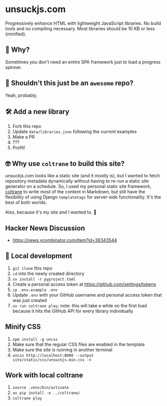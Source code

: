 # unsuckjs.com

Progressively enhance HTML with lightweight JavaScript libraries. No build tools and no compiling necessary. Most libraries should be 10 KB or less (minified).

## 🤨 Why?

Sometimes you don't need an entire SPA framework just to load a progress spinner.

## 🙋 Shouldn't this just be an `awesome` repo?

Yeah, probably.

## 🛠️ Add a new library

1. Fork this repo
1. Update `data/libraries.json` following the current examples
1. Make a PR
1. ???
1. Profit!

## 🤓 Why use `coltrane` to build this site?

unsuckjs.com looks like a static site (and it mostly is), but I wanted to fetch repository metadata dynamically without having to re-run a static site generator on a schedule. So, I used my personal static site framework, [coltrane](https://coltrane.readthedocs.io) to write most of the content in Markdown, but still have the flexibility of using Django `templatetags` for server-side functionality. It's the best of both worlds.

Also, because it's my site and I wanted to. 🥹

## Hacker News Discussion

- https://news.ycombinator.com/item?id=36343544

## 🔬 Local development

1. `git clone` this repo
1. `cd` into the newly created directory
1. `uv install -r pyproject.toml`
1. Create a personal access token at https://github.com/settings/tokens
1. `cp .env.example .env`
1. Update `.env` with your GitHub username and personal access token that was just created
1. `uv run coltrane play`; note: this will take a while on the first load because it hits the GitHub API for every library individually

## Minify CSS

1. `npm install -g uncss`
1. Make sure that the regular CSS files are enabled in the template
1. Make sure the site is running in another terminal
1. `uncss http://localhost:8000 --output site/static/css/unsuckjs.min.css -n`

## Work with local coltrane

1. `source .venv/bin/activate`
1. `uv pip install -e ../coltrane/`
1. `coltrane play`
